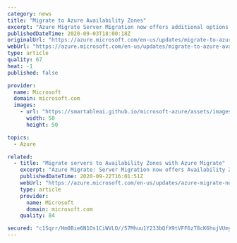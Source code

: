 ```yaml
---
category: news
title: "Migrate to Azure Availability Zones"
excerpt: "Azure Migrate Server Migration now offers additional options to help you meet the resiliency requirements for business critical workloads that you are migrating to Azure by taking advantage of platform native capabilities like Availability Zones.  "
publishedDateTime: 2020-09-03T18:00:18Z
originalUrl: "https://azure.microsoft.com/en-us/updates/migrate-to-azure-availability-zones/"
webUrl: "https://azure.microsoft.com/en-us/updates/migrate-to-azure-availability-zones/"
type: article
quality: 67
heat: -1
published: false

provider:
  name: Microsoft
  domain: microsoft.com
  images:
    - url: "https://smartableai.github.io/microsoft-azure/assets/images/organizations/microsoft.com-50x50.jpg"
      width: 50
      height: 50

topics:
  - Azure

related:
  - title: "Migrate servers to Availability Zones with Azure Migrate"
    excerpt: "Azure Migrate: Server Migration now offers Availability Zones, a platform native capability."
    publishedDateTime: 2020-09-22T16:01:51Z
    webUrl: "https://azure.microsoft.com/en-us/updates/azure-migrate-now-lets-you-migrate-servers-to-availability-zones/"
    type: article
    provider:
      name: Microsoft
      domain: microsoft.com
    quality: 84

secured: "c1Sqrr/Hm0Bie6N1Os1CiWVLO//57Mhuu1Y233bQfX9tVFF6zT8cK6hujVUmycitTCcMWUXO/YTsyHhZ/2tMPOdUzuK8UIeV/E9hzh4ujME43Fu19ue9xSimD5XzU/vCV2W22s1vhy1cJK6K6lHbbTfWtbH8dx4SuDn6/kAGNNm7ohCxvHaQwZihSl2WcrwmJ+ILgAovEnSdyTdqz+PooZz/6EnO99dU8NxbNl8P5/VpdT1LnGr2O7jLn9pdxXN6xGQnjf0f2AELcBxp7pl3LiP/bAcOM/8Qbd5bO20hadjnkG0f9B8we0A4x8E+1qFCLYKIAyXBJtqx8ITs9ZJ7zhnichCDtoj48DBTcUkJGdA=;qTQli6hns/0cF/KNHWHwpw=="
---
```


